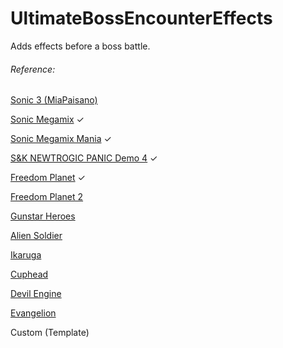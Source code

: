 # UltimateBossEncounterEffects
Adds effects before a boss battle.

###### Reference:
[Sonic 3 (MiaPaisano)](https://discord.com/channels/647909581992755200/647920869166809157/963559486314934382)

[Sonic Megamix](https://youtu.be/bx4IPVMJ7xk?t=142) ✓

[Sonic Megamix Mania](https://youtu.be/7sq_C4tdpt4?t=230) ✓

[S&K NEWTROGIC PANIC Demo 4](https://youtu.be/anq0vQVnJEU?t=150) ✓

[Freedom Planet](https://youtu.be/Im6Rl5RoMXc?t=1412) ✓

[Freedom Planet 2](https://youtu.be/tgA4y-B-J-g?t=3590)

[Gunstar Heroes](https://youtu.be/bGXmWMw9pOw?t=1793)

[Alien Soldier](https://youtu.be/LA03WAjg6ic?t=1343)

[Ikaruga](https://youtu.be/eelfcFaKEZ0?t=12)

[Cuphead](https://discord.com/channels/647909581992755200/647920869166809157/963579392532054036)

[Devil Engine](https://youtu.be/_n8Il5xfHqY?t=10)

[Evangelion](https://discord.com/channels/647909581992755200/647920869166809157/963578913873887232)

Custom (Template)
